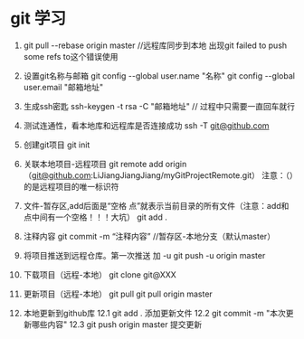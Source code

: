 # git 学习
1. git pull --rebase origin master //远程库同步到本地
出现git failed to push some refs to这个错误使用
2. 设置git名称与邮箱
git config --global user.name "名称"
git config --global user.email "邮箱地址"
3. 生成ssh密匙
ssh-keygen -t rsa -C "邮箱地址"  // 过程中只需要一直回车就行
4. 测试连通性，看本地库和远程库是否连接成功
ssh -T git@github.com
5. 创建git项目
git init
6. 关联本地项目-远程项目
git remote add origin （git@github.com:LiJiangJiangJiang/myGitProjectRemote.git）     注意：（）的是远程项目的唯一标识符
7. 文件-暂存区,add后面是“空格 点”就表示当前目录的所有文件（注意：add和点中间有一个空格！！！大坑）
git add .
8. 注释内容
git commit -m “注释内容”   //暂存区-本地分支（默认master）
9. 将项目推送到远程仓库。第一次推送 加 -u
git push -u origin master
10. 下载项目（远程-本地）
git clone git@XXX
11. 更新项目（远程-本地） 
git pull
git pull origin master

12. 本地更新到github库
  12.1 git add . 添加更新文件
  12.2 git commit -m "本次更新哪些内容"
  12.3 git push origin master 提交更新

